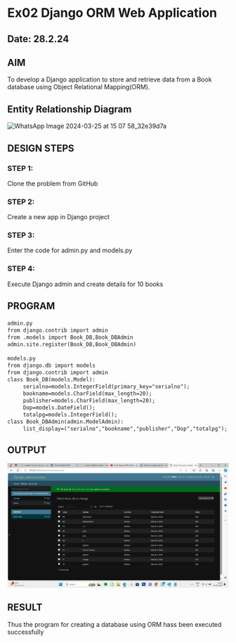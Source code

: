 # Ex02 Django ORM Web Application
## Date: 28.2.24

## AIM
To develop a Django application to store and retrieve data from a Book database using Object Relational Mapping(ORM).

## Entity Relationship Diagram
![WhatsApp Image 2024-03-25 at 15 07 58_32e39d7a](https://github.com/Mohanraj2006/ORM/assets/152195759/a000a8f1-35ab-4e03-ba7a-9c5274ea41d0)


## DESIGN STEPS

### STEP 1:
Clone the problem from GitHub

### STEP 2:
Create a new app in Django project

### STEP 3:
Enter the code for admin.py and models.py

### STEP 4:
Execute Django admin and create details for 10 books

## PROGRAM

```
admin.py
from django.contrib import admin
from .models import Book_DB,Book_DBAdmin
admin.site.register(Book_DB,Book_DBAdmin)

models.py
from django.db import models
from django.contrib import admin
class Book_DB(models.Model):
     serialno=models.IntegerField(primary_key="serialno");
     bookname=models.CharField(max_length=20);
     publisher=models.CharField(max_length=20);
     Dop=models.DateField();
     totalpg=models.IntegerField();
class Book_DBAdmin(admin.ModelAdmin):
     list_display=("serialno","bookname","publisher","Dop","totalpg");
```

## OUTPUT
![alt text](<Screenshot (3).png>)



## RESULT
Thus the program for creating a database using ORM hass been executed successfully
